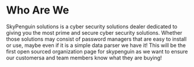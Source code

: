 # Who Are We 

SkyPenguin solutions is a cyber security solutions dealer dedicated to giving you the most prime and secure cyber security solutions. Whether those solutions may consist of password managers that are easy to install or use, maybe even if it is a simple data parser we have it! This will be the first open sourced organization page for skypenguin as we want to ensure our customersa and team members know what they are buying!
